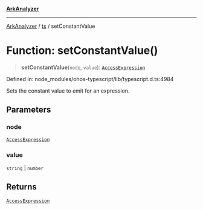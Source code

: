 [**ArkAnalyzer**](../../../../README.md)

***

[ArkAnalyzer](../../../../globals.md) / [ts](../README.md) / setConstantValue

# Function: setConstantValue()

> **setConstantValue**(`node`, `value`): [`AccessExpression`](../type-aliases/AccessExpression.md)

Defined in: node\_modules/ohos-typescript/lib/typescript.d.ts:4984

Sets the constant value to emit for an expression.

## Parameters

### node

[`AccessExpression`](../type-aliases/AccessExpression.md)

### value

`string` | `number`

## Returns

[`AccessExpression`](../type-aliases/AccessExpression.md)
